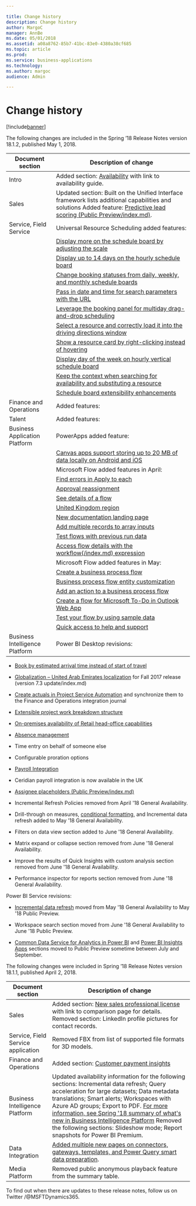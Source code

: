 ```yaml
---

title: Change history
description: Change history
author: MargoC
manager: AnnBe
ms.date: 05/01/2018
ms.assetid: a08a8762-85b7-41bc-83e0-4380a38cf685
ms.topic: article
ms.prod: 
ms.service: business-applications
ms.technology: 
ms.author: margoc
audience: Admin

---
```

#  Change history




[!include[banner](../includes/banner.md)]

The following changes are included in the Spring ’18 Release Notes version
18.1.2, published May 1, 2018.

| Document section               | Description of change                                                                                                                                                                      |
|--------------------------------|--------------------------------------------------------------------------------------------------------------------------------------------------------------------------------------------|
| Intro                          | Added section: [Availability](availability.md) with link to availability guide.                                                                                                             |
| Sales                          | Updated section: Built on the Unified Interface framework lists additional capabilities and solutions Added feature: [Predictive lead scoring (Public Preview/index.md)](sales/index.md). |
| Service, Field Service         | Universal Resource Scheduling added features:                                                                                                                                              |
|                                | [Display more on the schedule board by adjusting the scale](service/index.md)                                                                                                             |
|                                | [Display up to 14 days on the hourly schedule board](service/index.md)                                                                                                                    |
|                                | [Change booking statuses from daily, weekly, and monthly schedule boards](service/index.md)                                                                                       |
|                                | [Pass in date and time for search parameters with the URL](service/index.md)                                                                                                                  |
|                                | [Leverage the booking panel for multiday drag-and-drop scheduling](service/index.md)                                                                                                 |
|                                | [Select a resource and correctly load it into the driving directions window](service/index.md)                                                                                          |
|                                | [Show a resource card by right-clicking instead of hovering](service/index.md)                                                                                                            |
|                                | [Display day of the week on hourly vertical schedule board](service/index.md)                                                                                                             |
|                                | [Keep the context when searching for availability and substituting a resource](service/index.md)                                                                                         |
|                                | [Schedule board extensibility enhancements](service/index.md)                                                                                                                |
| Finance and Operations         | Added features:                                                                                                                                                                            |
| Talent                         | Added features:                                                                                                                                                                            |
| Business Application Platform  | PowerApps added feature:                                                                                                                                                                   |
|                                | [Canvas apps support storing up to 20 MB of data locally on Android and iOS](business-application-platform/index.md)                                                                                        |
|                                | Microsoft Flow added features in April:                                                                                                                                                    |
|                                | [Find errors in Apply to each](business-application-platform/index.md)                                                                                                                                           |
|                                | [Approval reassignment](business-application-platform/index.md)                                                                                                                                           |
|                                | [See details of a flow](business-application-platform/index.md)                                                                                                                                                  |
|                                | [United Kingdom region](business-application-platform/index.md)                                                                                                                                           |
|                                | [New documentation landing page](business-application-platform/index.md)                                                                                                                              |
|                                | [Add multiple records to array inputs](business-application-platform/index.md)                                                                                                                             |
|                                | [Test flows with previous run data](business-application-platform/index.md)                                                                                                                                     |
|                                | [Access flow details with the workflow(/index.md) expression](business-application-platform/index.md)                                                                                                                |
|                                | Microsoft Flow added features in May:                                                                                                                                                      |
|                                | [Create a business process flow](business-application-platform/index.md)                                                                                                                          |
|                                | [Business process flow entity customization](business-application-platform/index.md)                                                                                                                      |
|                                | [Add an action to a business process flow](business-application-platform/index.md)                                                                                                                                |
|                                | [Create a flow for Microsoft To-Do in Outlook Web App](business-application-platform/index.md)                                                                                                                    |
|                                | [Test your flow by using sample data](business-application-platform/index.md)                                                                                                                                    |
|                                | [Quick access to help and support](business-application-platform/index.md)                                                                                                                                      |
| Business Intelligence Platform | Power BI Desktop revisions:                                                                                                                                                                |

-   [Book by estimated arrival time instead of start of
    travel](service/index.md)

-   [Globalization – United Arab Emirates
    localization](operations-finance/index.md) for Fall 2017 release (version 7.3
    update/index.md)

-   [Create actuals in Project Service
    Automation](operations-finance/index.md) and synchronize them to the
    Finance and Operations integration journal

-   [Extensible project work breakdown structure](operations-finance/index.md)

-   [On-premises availability of Retail head-office
    capabilities](dynamics365-finance-operations/on-premises-deployment-updates.md )

-   [Absence management](talent/index.md)

-   Time entry on behalf of someone else

-   Configurable proration options

-   [Payroll Integration](talent/dynamics365-talent-core-hr/payroll-integration-payroll-data-package.md)

-   Ceridian payroll integration is now available in the UK

-   [Assignee placeholders (Public Preview/index.md)](talent/dynamics365-talent-onboard/assignee-placeholders-public-preview.md)

-   Incremental Refresh Policies removed from April '18 General Availability.

-   Drill-through on measures, [conditional formatting](business-intelligence-platform/power-bi-desktop/index.md), and Incremental data refresh
    added to May ’18 General Availability.

-   Filters on data view section added to June '18 General Availability.

-   Matrix expand or collapse section removed from June '18 General
    Availability.

-   Improve the results of Quick Insights with custom analysis section removed
    from June '18 General Availability.

-   Performance inspector for reports section removed from June '18 General
    Availability.

Power BI Service revisions:

-   [Incremental data refresh](business-intelligence-platform/power-bi-service/index.md) moved from May '18
    General Availability to May '18 Public Preview.

-   Workspace search section moved from June '18 General Availability to June
    '18 Public Preview.

-   [Common Data Service for Analytics in Power BI](business-intelligence-platform/common-data-service-analytics-capability-power-bi/index.md) and
    [Power BI Insights Apps](business-intelligence-platform/power-bi-insights-apps/index.md) sections moved to Public
    Preview sometime between July and September.

The following changes were included in Spring ’18 Release Notes version 18.1.1,
published April 2, 2018.

| Document section                   | Description of change                                                                                                                                                                                                                                                                                                                                                                                                               |
|------------------------------------|-------------------------------------------------------------------------------------------------------------------------------------------------------------------------------------------------------------------------------------------------------------------------------------------------------------------------------------------------------------------------------------------------------------------------------------|
| Sales                              | Added section: [New sales professional license](sales/index.md) with link to comparison page for details. Removed section: LinkedIn profile pictures for contact records.                                                                                                                                                                                                                                                     |
| Service, Field Service application | Removed FBX from list of supported file formats for 3D models.                                                                                                                                                                                                                                                                                                                                                                      |
| Finance and Operations             | Added section: [Customer payment insights](operations-finance/index.md)                                                                                                                                                                                                                                                                                                                                                                  |
| Business Intelligence Platform     | Updated availability information for the following sections: Incremental data refresh; Query acceleration for large datasets; Data metadata translations; Smart alerts; Workspaces with Azure AD groups; Export to PDF. [For more information, see Spring '18 summary of what's new in Business Intelligence Platform](release-overview.md) Removed the following sections: Slideshow mode; Report snapshots for Power BI Premium. |
| Data Integration                   | [Added multiple new pages on connectors, gateways, templates, and Power Query smart data preparation](data-integration/index.md).                                                                                                                                                                                                                                                                                                          |
| Media Platform                     | Removed public anonymous playback feature from the summary table.                                                                                                                                                                                                                                                                                                                                                                   |

To find out when there are updates to these release notes, follow us on Twitter
/@MSFTDynamics365.
